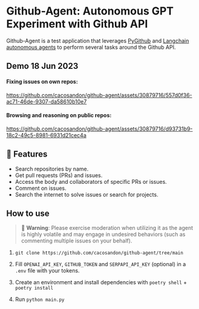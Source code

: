 # Github-Agent: Autonomous GPT Experiment with Github API

Github-Agent is a test application that leverages [PyGithub](https://github.com/PyGithub/PyGithub) and [Langchain autonomous agents](https://docs.langchain.com/docs/components/agents/) to perform several tasks around the Github API.

## Demo 18 Jun 2023
#### Fixing issues on own repos:
https://github.com/cacosandon/github-agent/assets/30879716/557d0f36-ac71-46de-9307-da58610b10e7

#### Browsing and reasoning on public repos:
https://github.com/cacosandon/github-agent/assets/30879716/d93731b9-18c2-49c5-8981-6931d21cec4a

## 🧪 Features
- Search repositories by name.
- Get pull requests (PRs) and issues.
- Access the body and collaborators of specific PRs or issues.
- Comment on issues.
- Search the internet to solve issues or search for projects.

## How to use
> 🚨 **Warning**: Please exercise moderation when utilizing it as the agent is highly volatile and may engage in undesired behaviors (such as commenting multiple issues on your behalf).

1. `git clone https://github.com/cacosandon/github-agent/tree/main`

2. Fill `OPENAI_API_KEY`, `GITHUB_TOKEN` and `SERPAPI_API_KEY` (optional) in a `.env` file with your tokens.

3. Create an environment and install dependencies with `poetry shell` + `poetry install`

4. Run `python main.py`
